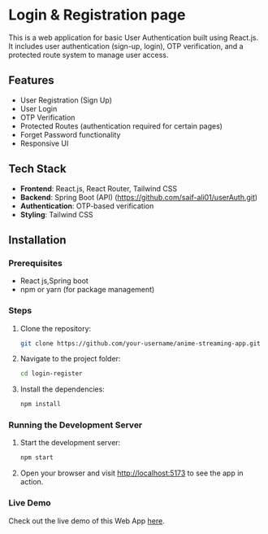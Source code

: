 # Login & Registration page

This is a web application for basic User Authentication  built using React.js. It includes user authentication (sign-up, login), OTP verification, and a protected route system to manage user access.

## Features

- User Registration (Sign Up)
- User Login
- OTP Verification
- Protected Routes (authentication required for certain pages)
- Forget Password functionality
- Responsive UI

## Tech Stack

- **Frontend**: React.js, React Router, Tailwind CSS
- **Backend**: Spring Boot (API) (https://github.com/saif-ali01/userAuth.git)
- **Authentication**:  OTP-based verification
- **Styling**: Tailwind CSS

## Installation

### Prerequisites

- React js,Spring boot
- npm or yarn (for package management)

### Steps

1. Clone the repository:
   ```bash
   git clone https://github.com/your-username/anime-streaming-app.git
   ```

2. Navigate to the project folder:

    ```bash
    cd login-register
    ```

3. Install the dependencies:

    ```bash
    npm install
    ```

### Running the Development Server

1. Start the development server:

    ```bash
    npm start
    ```

2. Open your browser and visit [http://localhost:5173](http://localhost:5173) to see the app in action.
### Live Demo

Check out the live demo of this Web App [here](https://loginpage01x.netlify.app/).

